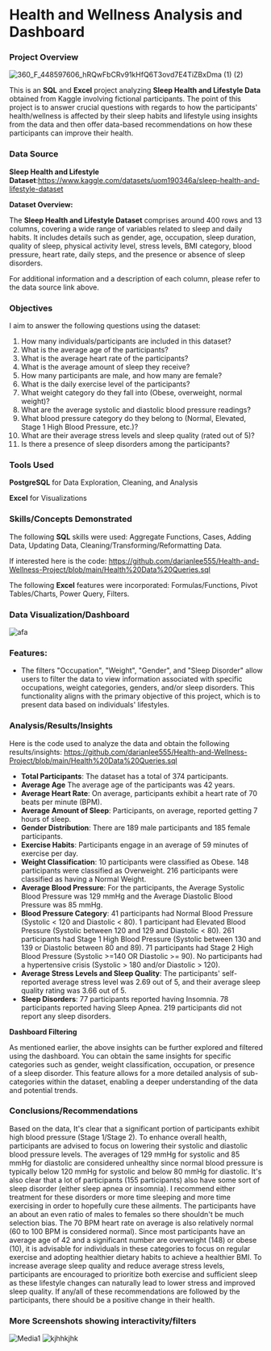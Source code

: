 # Health and Wellness Analysis and Dashboard

### Project Overview

![360_F_448597606_hRQwFbCRv91kHfQ6T3ovd7E4TiZBxDma (1) (2)](https://github.com/darianlee555/Portfolio-Projects/assets/145151765/f224b787-a371-4012-a6e9-4bbe61d02d5e)

This is an **SQL** and **Excel** project analyzing **Sleep Health and Lifestyle Data** obtained from Kaggle involving fictional participants. The point of this project is to answer crucial questions with regards to how the participants' health/wellness is affected by their sleep habits and lifestyle using insights from the data and then offer data-based recommendations on how these participants can improve their health.

### Data Source

**Sleep Health and Lifestyle Dataset**:https://www.kaggle.com/datasets/uom190346a/sleep-health-and-lifestyle-dataset

**Dataset Overview:**

The **Sleep Health and Lifestyle Dataset** comprises around 400 rows and 13 columns, covering a wide range of variables related to sleep and daily habits. It includes details such as gender, age, occupation, sleep duration, quality of sleep, physical activity level, stress levels, BMI category, blood pressure, heart rate, daily steps, and the presence or absence of sleep disorders. 

For additional information and a description of each column, please refer to the data source link above.


### Objectives

I aim to answer the following questions using the dataset:

1. How many individuals/participants are included in this dataset?
2. What is the average age of the participants?
3. What is the average heart rate of the participants?
4. What is the average amount of sleep they receive?
5. How many participants are male, and how many are female?
6. What is the daily exercise level of the participants?
7. What weight category do they fall into (Obese, overweight, normal weight)?
8. What are the average systolic and diastolic blood pressure readings?
9. What blood pressure category do they belong to (Normal, Elevated, Stage 1 High Blood Pressure, etc.)?
10. What are their average stress levels and sleep quality (rated out of 5)?
11. Is there a presence of sleep disorders among the participants?

### Tools Used

**PostgreSQL** for Data Exploration, Cleaning, and Analysis

**Excel** for Visualizations

### Skills/Concepts Demonstrated

The following **SQL** skills were used: Aggregate Functions, Cases, Adding Data, Updating Data, Cleaning/Transforming/Reformatting Data.

If interested here is the code: https://github.com/darianlee555/Health-and-Wellness-Project/blob/main/Health%20Data%20Queries.sql

The following **Excel** features were incorporated: Formulas/Functions, Pivot Tables/Charts, Power Query, Filters.

### Data Visualization/Dashboard


![afa](https://github.com/darianlee555/Health-and-Wellness-Project/assets/145151765/898a8047-0b93-4986-83ad-15992761c174)



### Features:
- The filters "Occupation", "Weight", "Gender", and "Sleep Disorder" allow users to filter the data to view information associated with specific occupations, weight categories, genders, and/or sleep disorders. This functionality aligns with the primary objective of this project, which is to present data based on individuals' lifestyles.

### Analysis/Results/Insights
Here is the code used to analyze the data and obtain the following results/insights: https://github.com/darianlee555/Health-and-Wellness-Project/blob/main/Health%20Data%20Queries.sql
- **Total Participants**: The dataset has a total of 374 participants.
- **Average Age** The average age of the participants was 42 years.
- **Average Heart Rate**:  On average, participants exhibit a heart rate of 70 beats per minute (BPM).
- **Average Amount of Sleep**: Participants, on average, reported getting 7 hours of sleep.
- **Gender Distribution**: There are 189 male participants and 185 female participants.
- **Exercise Habits**: Participants engage in an average of 59 minutes of exercise per day.
- **Weight Classification**: 10 participants were classified as Obese. 148 participants were classified as Overweight. 216 participants were classified as having a Normal Weight.
- **Average Blood Pressure**: For the participants, the Average Systolic Blood Pressure was 129 mmHg and the Average Diastolic Blood Pressure was 85 mmHg.
- **Blood Pressure Category**: 41 participants had Normal Blood Pressure (Systolic < 120 and Diastolic < 80). 1 participant had Elevated Blood Pressure (Systolic between 120 and 129 and Diastolic < 80). 261 participants had Stage 1 High Blood Pressure (Systolic between 130 and 139 or Diastolic between 80 and 89). 71 participants had Stage 2 High Blood Pressure (Systolic >=140 OR Diastolic >= 90). No participants had a hypertensive crisis (Systolic > 180 and/or Diastolic > 120).
- **Average Stress Levels and Sleep Quality**: The participants' self-reported average stress level was 2.69 out of 5, and their average sleep quality rating was 3.66 out of 5.
- **Sleep Disorders**: 77 participants reported having Insomnia. 78 participants reported having Sleep Apnea. 219 participants did not report any sleep disorders.

**Dashboard Filtering**

As mentioned earlier, the above insights can be further explored and filtered using the dashboard. You can obtain the same insights for specific categories such as gender, weight classification, occupation, or presence of a sleep disorder. This feature allows for a more detailed analysis of sub-categories within the dataset, enabling a deeper understanding of the data and potential trends.

### Conclusions/Recommendations
Based on the data, It's clear that a significant portion of participants exhibit high blood pressure (Stage 1/Stage 2). To enhance overall health, participants are advised to focus on lowering their systolic and diastolic blood pressure levels. The averages of 129 mmHg for systolic and 85 mmHg for diastolic are considered unhealthy since normal blood pressure is typically below 120 mmHg for systolic and below 80 mmHg for diastolic. It's also clear that a lot of participants (155 participants) also have some sort of sleep disorder (either sleep apnea or insomnia). I recommend either treatment for these disorders or more time sleeping and more time exercising in order to hopefully cure these ailments. The participants have an about an even ratio of males to females so there shouldn't be much selection bias. The 70 BPM heart rate on average is also relatively normal (60 to 100 BPM is considered normal). Since most participants have an average age of 42 and a significant number are overweight (148) or obese (10), it is advisable for individuals in these categories to focus on regular exercise and adopting healthier dietary habits to achieve a healthier BMI. To increase average sleep quality and reduce average stress levels, participants are encouraged to prioritize both exercise and sufficient sleep as these lifestyle changes can naturally lead to lower stress and improved sleep quality. If any/all of these recommendations are followed by the participants, there should be a positive change in their health.

### More Screenshots showing interactivity/filters
![Media1](https://github.com/darianlee555/Health-and-Wellness-Project/assets/145151765/71b04ac4-ea49-46d7-b2de-ca93494452d6)
![kjhhkjhk](https://github.com/darianlee555/Health-and-Wellness-Project/assets/145151765/6c302647-1f17-4dcc-a768-0b29cd4ded06)


